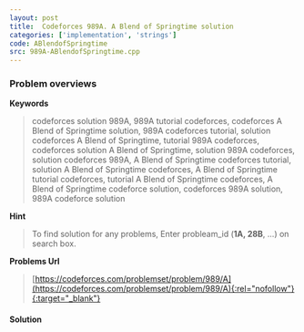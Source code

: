 ```yaml
---
layout: post
title:  Codeforces 989A. A Blend of Springtime solution
categories: ['implementation', 'strings']
code: ABlendofSpringtime
src: 989A-ABlendofSpringtime.cpp
---
```

### **Problem overviews**

**Keywords**
> codeforces solution 989A, 989A tutorial codeforces, codeforces A Blend of Springtime solution, 989A codeforces tutorial, solution codeforces A Blend of Springtime, tutorial 989A codeforces, codeforces solution A Blend of Springtime, solution 989A codeforces, solution codeforces 989A, A Blend of Springtime codeforces tutorial, solution A Blend of Springtime codeforces, A Blend of Springtime tutorial codeforces, tutorial A Blend of Springtime codeforces, A Blend of Springtime codeforce solution, codeforces 989A solution, 989A codeforce solution

**Hint**
> To find solution for any problems, Enter probleam_id (**1A, 28B**, ...) on search box. 

**Problems Url**
> [https://codeforces.com/problemset/problem/989/A](https://codeforces.com/problemset/problem/989/A){:rel="nofollow"}{:target="_blank"}

#### **Solution**



